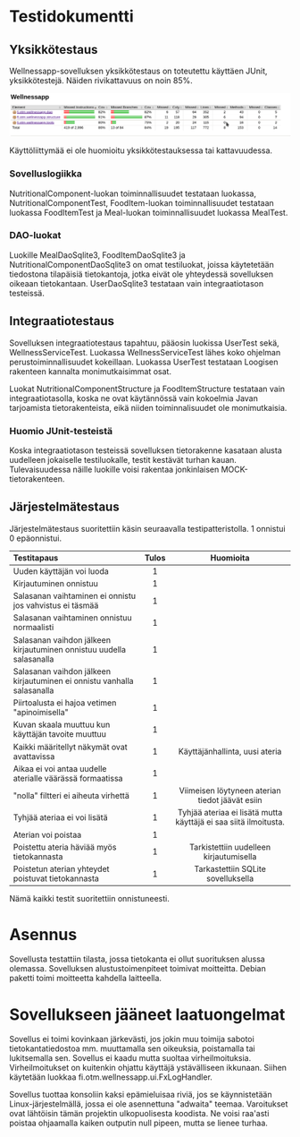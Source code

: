 # Testidokumentti
## Yksikkötestaus
Wellnessapp-sovelluksen yksikkötestaus on toteutettu käyttäen JUnit, yksikkötestejä.
Näiden rivikattavuus on noin 85%.

![coverage](https://raw.githubusercontent.com/ViliLipo/otm-harjoitustyo/master/dokumentaatio/coverage.png)

Käyttöliittymää ei ole huomioitu yksikkötestauksessa tai kattavuudessa.
### Sovelluslogiikka
 NutritionalComponent-luokan toiminnallisuudet testataan luokassa, NutritionalComponentTest,
 FoodItem-luokan toiminnallisuudet testataan luokassa FoodItemTest ja Meal-luokan toiminnallisuudet
 luokassa MealTest.

### DAO-luokat
Luokille MealDaoSqlite3, FoodItemDaoSqlite3 ja NutritionalComponentDaoSqlite3
on omat testiluokat, joissa käytetetään tiedostona tilapäisiä tietokantoja,
jotka eivät ole yhteydessä sovelluksen oikeaan tietokantaan. UserDaoSqlite3
testataan vain integraatiotason testeissä.

## Integraatiotestaus
Sovelluksen integraatiotestaus tapahtuu, pääosin luokissa UserTest sekä,
WellnessServiceTest. Luokassa WellnessServiceTest lähes koko ohjelman
perustoiminnallisuudet kokeillaan. Luokassa UserTest testataan
Loogisen rakenteen kannalta monimutkaisimmat osat.

Luokat NutritionalComponentStructure ja FoodItemStructure testataan
vain integraatiotasolla, koska ne ovat käytännössä vain kokoelmia Javan
tarjoamista tietorakenteista, eikä niiden toiminnalisuudet ole monimutkaisia.
### Huomio JUnit-testeistä
Koska integraatiotason testeissä sovelluksen tietorakenne kasataan alusta
uudelleen jokaiselle testiluokalle, testit kestävät turhan kauan.
Tulevaisuudessa näille luokille voisi rakentaa jonkinlaisen MOCK-tietorakenteen.
## Järjestelmätestaus

Järjestelmätestaus suoritettiin käsin seuraavalla testipatteristolla. 1 onnistui
0 epäonnistui.

|Testitapaus| Tulos| Huomioita|
|:---------| :-:| :--------:|
|Uuden käyttäjän voi luoda| 1| |
|Kirjautuminen onnistuu|1 | |
|Salasanan vaihtaminen ei onnistu jos vahvistus ei täsmää|1 | |
|Salasanan vaihtaminen onnistuu normaalisti |1 | |
|Salasanan vaihdon jälkeen kirjautuminen onnistuu uudella salasanalla|1 | |
|Salasanan vaihdon jälkeen kirjautuminen ei onnistu vanhalla salasanalla |1 |  |
|Piirtoalusta ei hajoa vetimen "apinoimisella"| 1 |  |
| Kuvan skaala muuttuu kun käyttäjän tavoite muuttuu| 1| |
| Kaikki määritellyt näkymät ovat avattavissa| 1 | Käyttäjänhallinta, uusi ateria|
| Aikaa ei voi antaa uudelle aterialle väärässä formaatissa| 1 | |
| "nolla" filtteri ei aiheuta virhettä|1 | Viimeisen löytyneen aterian tiedot jäävät esiin|
| Tyhjää ateriaa ei voi lisätä|1 | Tyhjää ateriaa ei lisätä mutta käyttäjä ei saa siitä ilmoitusta.|
|Aterian voi poistaa| 1| |
| Poistettu ateria häviää myös tietokannasta|1 | Tarkistettiin uudelleen kirjautumisella|
|Poistetun aterian yhteydet poistuvat tietokannasta| 1 | Tarkastettiin SQLite sovelluksella|

Nämä kaikki testit suoritettiin onnistuneesti.

# Asennus
Sovellusta testattiin tilasta, jossa tietokanta ei ollut suorituksen alussa
olemassa. Sovelluksen alustustoimenpiteet toimivat moitteitta.
Debian paketti toimi moitteetta kahdella laitteella.

# Sovellukseen jääneet laatuongelmat
Sovellus ei toimi kovinkaan järkevästi, jos jokin muu toimija sabotoi tietokantatiedostoa
mm. muuttamalla sen oikeuksia, poistamalla tai lukitsemalla sen. Sovellus ei kaadu
mutta suoltaa virheilmoituksia. Virheilmoitukset on kuitenkin ohjattu käyttäjä
ystävälliseen ikkunaan. Siihen käytetään luokkaa fi.otm.wellnessapp.ui.FxLogHandler.

Sovellus tuottaa konsoliin kaksi epämieluisaa riviä, jos se käynnistetään
Linux-järjestelmällä, jossa ei ole asennettuna "adwaita" teemaa. Varoitukset ovat
lähtöisin tämän projektin ulkopuolisesta koodista. Ne voisi raa'asti poistaa
ohjaamalla kaiken outputin null pipeen, mutta se lienee turhaa.
